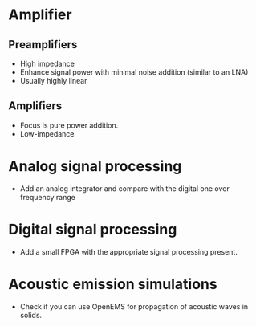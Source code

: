 # Amplifier
## Preamplifiers
- High impedance
- Enhance signal power with minimal noise addition (similar to an LNA)
- Usually highly linear

## Amplifiers
- Focus is pure power addition.
- Low-impedance


# Analog signal processing
- Add an analog integrator and compare with the digital one over frequency range

# Digital signal processing
- Add a small FPGA with the appropriate signal processing present.

# Acoustic emission simulations
- Check if you can use OpenEMS for propagation of acoustic waves in solids.